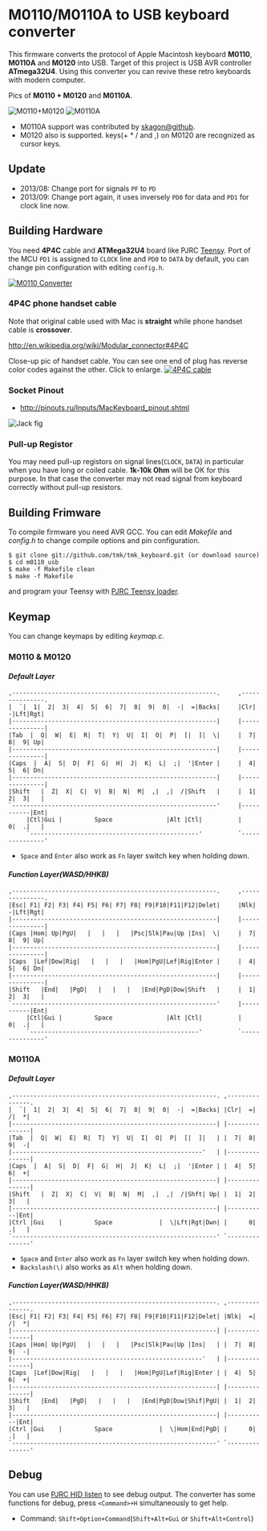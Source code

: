 M0110/M0110A to USB keyboard converter
======================================
This firmware converts the protocol of Apple Macintosh keyboard **M0110**, **M0110A** and **M0120** into USB. Target of this project is USB AVR controller **ATmega32U4**. Using this converter you can revive these retro keyboards with modern computer.

Pics of **M0110 + M0120** and **M0110A**.

![M0110+M0120](http://i.imgur.com/dyvXb2Tm.jpg)
![M0110A](http://i.imgur.com/HuHOEoHm.jpg)


- M0110A support was contributed by [skagon@github](https://github.com/skagon).
- M0120 also is supported. keys(+ * / and ,) on M0120 are recognized as cursor keys.



Update
------
- 2013/08: Change port for signals `PF` to `PD`
- 2013/09: Change port again, it uses inversely `PD0` for data and `PD1` for clock line now.



Building Hardware
-----------------
You need **4P4C** cable and **ATMega32U4** board like PJRC [Teensy]. Port of the MCU `PD1` is assigned to `CLOCK` line and `PD0` to `DATA` by default, you can change pin configuration with editing `config.h`.

[![M0110 Converter](http://i.imgur.com/4G2ZOegm.jpg)](http://i.imgur.com/4G2ZOeg.jpg)

### 4P4C phone handset cable
Note that original cable used with Mac is **straight** while phone handset cable is **crossover**.

<http://en.wikipedia.org/wiki/Modular_connector#4P4C>

Close-up pic of handset cable. You can see one end of plug has reverse color codes against the other. Click to enlarge.
[![4P4C cable](http://i.imgur.com/3S9P1mYm.jpg?1)](http://i.imgur.com/3S9P1mY.jpg?1)

[Teensy]: http://www.pjrc.com/teensy/


### Socket Pinout
- <http://pinouts.ru/Inputs/MacKeyboard_pinout.shtml>

![Jack fig](http://www.kbdbabel.org/conn/kbd_connector_macplus.png)


### Pull-up Registor
You may need pull-up registors on signal lines(`CLOCK`, `DATA`) in particular when you have long or coiled cable. **1k-10k Ohm** will be OK for this purpose. In that case the converter may not read signal from keyboard correctly without pull-up resistors.



Building Frimware
-----------------
To compile firmware you need AVR GCC. You can edit *Makefile* and *config.h* to change compile options and pin configuration.

    $ git clone git://github.com/tmk/tmk_keyboard.git (or download source)
    $ cd m0110_usb
    $ make -f Makefile clean
    $ make -f Makefile

and program your Teensy with [PJRC Teensy loader](http://www.pjrc.com/teensy/loader.html).



Keymap
------
You can change keymaps by editing *keymap.c*.

### M0110 & M0120
#### *Default Layer*
    ,---------------------------------------------------------.     ,---------------.
    |  `|  1|  2|  3|  4|  5|  6|  7|  8|  9|  0|  -|  =|Backs|     |Clr|  -|Lft|Rgt|
    |---------------------------------------------------------|     |---------------|
    |Tab  |  Q|  W|  E|  R|  T|  Y|  U|  I|  O|  P|  [|  ]|  \|     |  7|  8|  9| Up|
    |---------------------------------------------------------|     |---------------|
    |Caps  |  A|  S|  D|  F|  G|  H|  J|  K|  L|  ;|  '|Enter |     |  4|  5|  6| Dn|
    |---------------------------------------------------------|     |---------------|
    |Shift   |  Z|  X|  C|  V|  B|  N|  M|  ,|  ,|  /|Shift   |     |  1|  2|  3|   |
    `---------------------------------------------------------'     |-----------|Ent|
         |Ctl|Gui |         Space               |Alt |Ctl|          |      0|  .|   |
         `-----------------------------------------------'          `---------------'

- `Space` and  `Enter` also work as `Fn` layer switch key when holding down.

#### *Function Layer(WASD/HHKB)*
    ,---------------------------------------------------------.     ,---------------.
    |Esc| F1| F2| F3| F4| F5| F6| F7| F8| F9|F10|F11|F12|Delet|     |Nlk|  -|Lft|Rgt|
    |---------------------------------------------------------|     |---------------|
    |Caps |Hom| Up|PgU|   |   |   |   |Psc|Slk|Pau|Up |Ins|  \|     |  7|  8|  9| Up|
    |---------------------------------------------------------|     |---------------|
    |Caps  |Lef|Dow|Rig|   |   |   |   |Hom|PgU|Lef|Rig|Enter |     |  4|  5|  6| Dn|
    |---------------------------------------------------------|     |---------------|
    |Shift   |End|   |PgD|   |   |   |   |End|PgD|Dow|Shift   |     |  1|  2|  3|   |
    `---------------------------------------------------------'     |-----------|Ent|
         |Ctl|Gui |         Space               |Alt |Ctl|          |      0|  .|   |
         `-----------------------------------------------'          `---------------'


### M0110A
#### *Default Layer*
    ,---------------------------------------------------------. ,---------------.
    |  `|  1|  2|  3|  4|  5|  6|  7|  8|  9|  0|  -|  =|Backs| |Clr|  =|  /|  *|
    |---------------------------------------------------------| |---------------|
    |Tab  |  Q|  W|  E|  R|  T|  Y|  U|  I|  O|  P|  [|  ]|   | |  7|  8|  9|  -|
    |-----------------------------------------------------'   | |---------------|
    |Caps  |  A|  S|  D|  F|  G|  H|  J|  K|  L|  ;|  '|Enter | |  4|  5|  6|  +|
    |---------------------------------------------------------| |---------------|
    |Shift   |  Z|  X|  C|  V|  B|  N|  M|  ,|  ,|  /|Shft| Up| |  1|  2|  3|   |
    |---------------------------------------------------------| |-----------|Ent|
    |Ctrl |Gui    |         Space             |  \|Lft|Rgt|Dwn| |      0|  .|   |
    `---------------------------------------------------------' `---------------'

- `Space` and  `Enter` also work as `Fn` layer switch key when holding down.
- `Backslash(\)` also works as `Alt` when holding down.

#### *Function Layer(WASD/HHKB)*
    ,---------------------------------------------------------. ,---------------.
    |Esc| F1| F2| F3| F4| F5| F6| F7| F8| F9|F10|F11|F12|Delet| |Nlk|  =|  /|  *|
    |---------------------------------------------------------| |---------------|
    |Caps |Hom| Up|PgU|   |   |   |   |Psc|Slk|Pau|Up |Ins|   | |  7|  8|  9|  -|
    |-----------------------------------------------------'   | |---------------|
    |Caps  |Lef|Dow|Rig|   |   |   |   |Hom|PgU|Lef|Rig|Enter | |  4|  5|  6|  +|
    |---------------------------------------------------------| |---------------|
    |Shift   |End|   |PgD|   |   |   |   |End|PgD|Dow|Shif|PgU| |  1|  2|  3|   |
    |---------------------------------------------------------| |-----------|Ent|
    |Ctrl |Gui    |         Space             |  \|Hom|End|PgD| |      0|  .|   |
    `---------------------------------------------------------' `---------------'



Debug
-----
You can use [PJRC HID listen](http://www.pjrc.com/teensy/hid_listen.html) to see debug output. The converter has some functions for debug, press `<Command>+H` simultaneously to get help.

- Command: `Shift+Option+Command`(`Shift+Alt+Gui` or `Shift+Alt+Control`)
